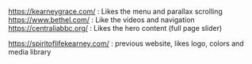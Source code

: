 https://kearneygrace.com/ : Likes the menu and parallax scrolling
https://www.bethel.com/ : Like the videos and navigation
https://centraliabbc.org/ : Likes the hero content (full page slider)

https://spiritoflifekearney.com/ : previous website, likes logo, colors and media library